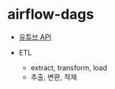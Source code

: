# airflow-dags

- [유튜브 API](https://developers.google.com/youtube/v3?hl=ko)

- ETL
    - extract, transform, load
    - 추출, 변환, 적재